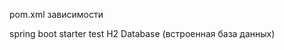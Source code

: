 pom.xml зависимости

spring boot starter test
H2 Database (встроенная база данных)
<!-- PostgreSQL для БД в Docker -->
<!-- https://mvnrepository.com/artifact/org.flywaydb/flyway-database-postgresql -->
<!-- взаимодействие с БД -->
<!-- https://mvnrepository.com/artifact/org.projectlombok/lombok для конструкторов-->
